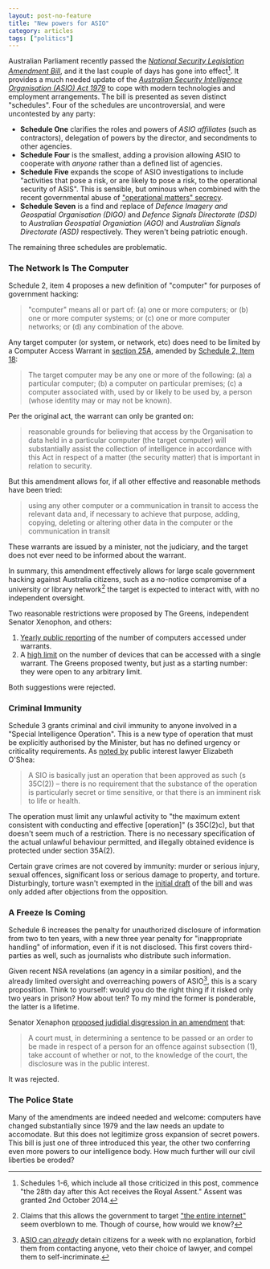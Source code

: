 ```yaml
---
layout: post-no-feature
title: "New powers for ASIO"
category: articles
tags: ["politics"]
---
```


Australian Parliament recently passed the [_National Security Legislation
Amendment Bill_][bill], and it the last couple of days has gone into effect[^1]. It provides a much needed update of the [_Australian
Security Intelligence Organisation (ASIO) Act 1979_][act] to cope with modern
technologies and employment arrangements. The bill is presented as seven distinct "schedules". Four of the schedules are uncontroversial, and were uncontested by any party:

* **Schedule One** clarifies the roles and powers of _ASIO affiliates_ (such as contractors), delegation of powers by the director, and secondments to other agencies.
* **Schedule Four** is the smallest, adding a provision allowing ASIO to cooperate with _anyone_ rather than a defined list of agencies.
* **Schedule Five** expands the scope of ASIO investigations to include "activities that pose a risk, or are likely to pose a risk, to the operational security of ASIS". This is sensible, but ominous when combined with the recent governmental abuse of ["operational matters" secrecy][comic].
* **Schedule Seven** is a find and replace of _Defence Imagery and Geospatial Organisation (DIGO)_ and _Defence Signals Directorate (DSD)_ to _Australian Geospatial Organiation (AGO)_ and _Australian Signals Directorate (ASD)_ respectively. They weren't being patriotic enough.

The remaining three schedules are problematic.

### The Network Is The Computer

Schedule 2, item 4 proposes a new definition of "computer" for purposes of government hacking:

> "computer" means all or part of:
    (a) one or more computers; or
    (b) one or more computer systems; or
    (c) one or more computer networks; or
    (d) any combination of the above.

Any target computer (or system, or network, etc) does need to be limited by a Computer Access Warrant in [section 25A][25a], amended by [Schedule 2, Item 18][s2i18]:

> The target computer may be any one or more of the following:
                     (a)  a particular computer;
                     (b)  a computer on particular premises;
                     (c)  a computer associated with, used by or likely to be used by, a person (whose identity may or may not be known).

Per the original act, the warrant can only be granted on:

> reasonable grounds for believing that access by the Organisation to data held in a particular computer (the target computer) will substantially assist the collection of intelligence in accordance with this Act in respect of a matter (the security matter) that is important in relation to security.

But this amendment allows for, if all other effective and reasonable methods have been tried:

> using any other computer or a communication in transit to access the relevant data and, if necessary to achieve that purpose, adding, copying, deleting or altering other data in the computer or the communication in transit

These warrants are issued by a minister, not the judiciary, and the target does not ever need to be informed about the warrant.

In summary, this amendment effectively allows for large scale government hacking against Australia citizens, such as a no-notice compromise of a university or library network[^2] the target is expected to interact with, with no independent oversight.

Two reasonable restrictions were proposed by The Greens, independent Senator Xenophon, and others:

1. [Yearly public reporting][amdt-1] of the number of computers accessed under warrants.
2. A [high limit][amdt-2] on the number of devices that can be accessed with a single warrant. The Greens proposed twenty, but just as a starting number: they were open to any arbitrary limit.

[amdt-1]: http://parlinfo.aph.gov.au/parlInfo/download/legislation/amend/s969_amend_a56e7506-b2e7-43a3-ae96-e11ccd4b369a/upload_pdf/7582_CW_National%20Security%20Legislation%20Amendment%20Bill%20(No.%201)%202014_Xenophon.pdf;fileType=application%2Fpdf
[amdt-2]: http://parlinfo.aph.gov.au/parlInfo/download/legislation/amend/s969_amend_4a0236a1-49da-4d72-9d47-5694022fbd55/upload_pdf/7570_CW_National%20Security%20Legislation%20Amendment%20Bill%20(No.%201)%202014_Ludlam.pdf;fileType=application%2Fpdf

Both suggestions were rejected.

### Criminal Immunity

Schedule 3 grants criminal and civil immunity to anyone involved in a "Special Intelligence Operation". This is a new type of operation that must be explicitly authorised by the Minister, but has no defined urgency or criticality requirements. As [noted by][asioland] public interest lawyer Elizabeth O'Shea:

> A SIO is basically just an operation that been approved as such (s 35C(2)) – there is no requirement that the substance of the operation is particularly secret or time sensitive, or that there is an imminent risk to life or health.

The operation must limit any unlawful activity to "the maximum extent consistent with conducting and effective [operation]" (s 35C(2)c), but that doesn't seem much of a restriction. There is no necessary specification of the actual unlawful behaviour permitted, and illegally obtained evidence is protected under section 35A(2).

Certain grave crimes are not covered by immunity: murder or serious injury, sexual offences, significant loss or serious damage to property, and torture. Disturbingly, torture wasn't exempted in the [initial draft][initial-draft] of the bill and was only added after objections from the opposition.

### A Freeze Is Coming

Schedule 6 increases the penalty for unauthorized disclosure of information from two to ten years, with a new three year penalty for "inappropriate handling" of information, even if it is not disclosed. This first covers third-parties as well, such as journalists who distribute such information.

Given recent NSA revelations (an agency in a similar position), and the already limited oversight and overreaching powers of ASIO[^3], this is a scary proposition. Think to yourself: would you do the right thing if it risked only two years in prison? How about ten? To my mind the former is ponderable, the latter is a lifetime.

Senator Xenaphon [proposed judidial disgression in an amendment][amdt-3] that:

> A court must, in determining a sentence to be passed or an order to be made
> in respect of a person for an offence against subsection (1), take account of
> whether or not, to the knowledge of the court, the disclosure was in the
> public interest.

[amdt-3]: http://parlinfo.aph.gov.au/parlInfo/download/legislation/amend/s969_amend_64fda20c-f4e3-47e7-8a25-7550415cdbb4/upload_pdf/7574_CW_National%20Security%20Legislation%20Amendment%20Bill%20(No.%201)%202014_Xenophon.pdf;fileType=application%2Fpdf

It was rejected.

### The Police State

Many of the amendments are indeed needed and welcome: computers have changed substantially since 1979 and the law needs an update to accomodate. But this does not legitimize gross expansion of secret powers. This bill is just one of three introduced this year, the other two conferring even more powers to our intelligence body.  How much further will our civil liberties be eroded?

[bill]: http://www.aph.gov.au/Parliamentary_Business/Bills_Legislation/Bills_Search_Results/Result?bId=s969
[act]: http://www.comlaw.gov.au/Details/C2014C00680
[comic]: http://www.kudelka.com.au/tag/operational-matters/
[25a]: http://www.comlaw.gov.au/Details/C2014C00680/Html/Text#_Toc400617845
[s2i18]: http://www.comlaw.gov.au/Details/C2014C00680/Html/Text#_Toc400617951
[entire-internet]: http://www.smh.com.au/digital-life/consumer-security/new-laws-could-give-asio-a-warrant-for-the-entire-internet-jail-journalists-and-whistleblowers-20140923-10kzjz.html
[asioland]: https://overland.org.au/2014/10/asioland/
[initial-draft]: http://parlinfo.aph.gov.au/parlInfo/download/legislation/bills/s969_first-senate/toc_pdf/1417820.pdf;fileType=application%2Fpdf

[^1]: Schedules 1-6, which include all those criticized in this post, commence "the 28th day after this Act receives the Royal Assent." Assent was granted 2nd October 2014.
[^2]: Claims that this allows the government to target ["the entire internet"][entire-internet] seem overblown to me. Though of course, how would we know?
[^3]: [ASIO can _already_][asioland] detain citizens for a week with no explanation, forbid them from contacting anyone, veto their choice of lawyer, and compel them to self-incriminate.
